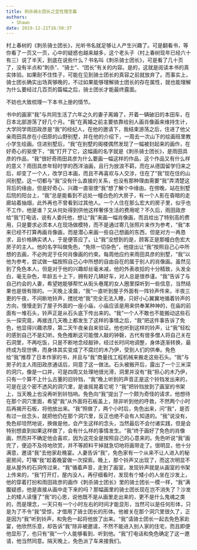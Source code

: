 ```yaml
---
title: 刺杀骑士团长之显性理念篇
authors:
  - Shawn
date: 2019-12-21T16:50:37
---
```


村上春树的《刺杀骑士团长》，光听书名就足够让人产生兴趣了。可是翻看书，等你看了一页又一页，心中的疑惑也越来越多，这个老头子（村上春树现年已经六十有三）说了半天，到底在说些什么？书名叫《刺杀骑士团长》，可是看了几十页了，没有半点和“刺杀”、“骑士”、“团长”有关的内容。是的，这就是阅读本书的真实体验。如果耐不住性子，可能在见到骑士团长的真容之前就放弃了。而事实上，骑士团长确实出场真够晚的，不过如果能够理解骑士团长的存在属性，就也能理解为什么要经过几百页的篇幅之后，骑士团长才能最终露面。

<!-- more -->

不妨也大致梳理一下本书上册的情节。

书中的画家“我”与共同生活了六年之久的妻子离婚了，开着一辆破旧的本田车，在日本北部游荡了好几个月。“我”在离婚之前主要依靠给别人画肖像画来维持生计，大学同学雨田政彦是“我”的经纪人，在他的邀请下，我结束游荡之后，住进了他父亲雨田具彦在小田原的山野别墅，并在他的介绍下，一周去一次山下的绘画班里教小学生绘画。住进别墅后，“我”在别墅的阁楼偶然发现了一幅被封起来的画作，在好奇心的驱使下，“我”打开了它，这幅画的名字就是《刺杀骑士团长》，是雨田具彦的作品，“我”很好奇雨田具彦为什么要画一幅这样的作品，这个作品又有什么样的意义？雨田具彦年轻时学的西洋油画，且行为放浪不羁，而在从德国留学归来之后，却变了一个人，改学日本画，而且不再喜欢与人交涉，住在了“我”现在住的山间别墅。这一切都与“我”没有什么直接的关系，也没有那种理由需要“我”弄清楚这背后的缘由，但是好奇心、兴趣一直驱使“我”想了解个中缘由。在傍晚，站在别墅后院的阳台上，“我”总是能看到不远处一幢白色的大房子，有一个人影在昏暗的走廊站着抽烟，此外再也不曾看到过其他人。一个人住在那么宏大的房子里，似乎也不工作，他是谁？又从何处得到供他这样奢侈生活的费用呢？不久后，雨田政彦给“我”打电话，说有人委托他，想让“我”来画一幅肖像画，而且给出了特别高的费用，只是要求必须本人在现场做模特，而不是通过寄几张照片来作为参考，“我”本来已经不打算再画肖像画，而是潜心来画一些自己想画的东西，但是对方一再恳求，且价格确实诱人，于是便答应了。让“我”没想到的是，顾客正是那幢白色宏大房子的主人。他的名字叫做免色，“免除一切杂色”，他提出让“我”按照自己心中所想的去画，不必拘泥于任何肖像画的约束。每周他应约来雨田具彦的别墅，“我”以他为参考，尝试做一幅按照自己心中所想的自由自在的属于别人的肖像画。虽然见到了免色本人，但是对于他的兴趣却丝毫未减，他的外表收拾的十分精致，头发全白，毫无杂色，年龄五十上下，拥有好几辆好车，对人总是很恭谨。“我”告诉了与自己约会的人妻，希望她能够帮忙从街头巷尾的女人圈里探听到一些信息，当然结果也是很有限的。一天晚上凌晨，“我”一直听到屋子外面有一阵铃声传来，半夜三更的午夜，不间断地铃声，搅扰地“我”完全无法入睡，只好小心翼翼地循着铃声的方向，慢慢走到了屋子外面的一座小庙，小庙应该是用来供奉某种神的，在庙的前面有一堆石头，铃声正是从石头底下传出来的。“我”一个人不敢也不能搬动这些石头一探究竟，再接连几天晚上都发生了这样的事情之后，“我”把这件事告诉了免色，他显得兴趣浓厚，第二天午夜亲自来验证。他也听到这样的铃声，让“我”轻松的感到自己不是幻听。免色推断这可能僧人敲的钟磬，古代有很多僧人将自己关在石洞里，不再吃饭，只是不断地念经敲钟，经过长时间地调整，身体逐渐转换，最终成为现世佛，而身体其实变成了不腐烂的木乃伊，受到人们的供奉。免色给“我”推荐了日本作家的书，并且与“我”商量找工程机械来搬走这些石头。“我”与房子的主人雨田政彦通话后，同意了这一做法。石头被搬开后，露出了一个三米深的洞穴，像是一口井，可是四周又处理地很光滑，洞里并没有“我”担心的木乃伊，只有一个算不上什么古董的旧铃铛，“我”晚上听到的声音正是这个铃铛发出来的，可是在这个密不透风的洞穴里，是谁摇晃着它呢？“我”把铃铛放到了画室的书架上，当天晚上也没再听到铃铛响。免色向“我”提出了一个颇为奇怪的请求，他想待在那个洞穴里面，希望“我”从外面将石板盖上，除非听到他的呼救，不然两个小时后再揭开石板，将他放出来。“我”照做了，两个小时后，免色出来，问“我”，是否有过一丝念头，就把他仍在那个洞穴里，反正也绝不会有人知道的。“我”说没有，免色却坦然地说，换做是他，会产生这样的念头，当然最后不会付诸实践，但是会特别想直到如果这样做了，会有什么样的事情发生。“我”终于画好了免色的肖像画，然而并不确定他会喜欢，因为这完全是按照自己的心意来的。免色听说“我”画完了，便迫不及待地欣赏，并不等颜料干掉就急切地将画带走了。很明显，他十分满意，邀请“我”去他家赴晚宴。人妻告诉“我”，免色家有一个从来不让人进入的秘密房间，叮嘱“我”趁着晚宴做一次探索。晚上，那个铃声又出现了，而这次明显不是从屋外的石洞传过来，“我”循着声音，走到了画室，发现铃声就是从画室的书架上传来的，“我”打开灯，屋内没人，再仔细看时，发现有个矮小的人坐在沙发上，他的穿着打扮和雨田政彦的画作《刺杀骑士团长》里的骑士团长一模一样，“我”满腹疑惑，他是直接从画中走下来的吗？那幅画里的骑士团长现在岂不消失了？沙发上的矮人读懂了“我”的心思，说他既不是从画里走出来的，更不是什么鬼魂之类的，而是理念，一天只有一个小时左右的时间才能显形，当然可以是任何形体，只是为了不令“我”受惊，才借用了骑士团长的形体。他被关在那个洞穴里很久了，正是因为“我”听到铃声，和免色一起将他放了出来。“我”请骑士团长一起去免色家赴宴，他欣然乐意，却告诉“我”除非被邀请，不然不能进入别人家的住宅，而且即便他显形了，也只有“我”一个人能够看到、听到他。“我”打电话和免色确定了这一邀请，他当然同意。隔天晚上，免色派了车来接我们。
